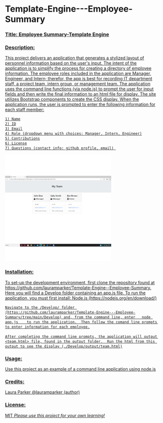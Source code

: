 # Template-Engine---Employee-Summary

<h3><u>Title: Employee Summary-Template Engine<u></h3>

<h3>Description:</h3> 
    This project delivers an application that generates a stylized layout of personnel information based on the user's input.  The intent of the application is to simplify the process for creating a directory of employee information.  The employee roles included in the application are Manager, Engineer, and Intern; therefor, the app is best for recording IT department staff, a project team, intern group, or management team.  The application uses the command line functions (via node.js) to prompt the user for input fields and then write the final information to an html file for display.  The site utilizes Bootstrap components to create the CSS display.  When the application runs, the user is prompted to enter the following information for each staff member:

    1) Name
    2) ID
    3) Email
    4) Role (dropdown menu with choices: Manager, Intern, Engineer)
    5) Contributions
    6) License
    7) Questions (contact info: github profile, email) 
   

<p>
    <img src="/createREADME (2).png" width="350" height="350" />
</p>


  

<h3>Installation:</h3>
    To set-up the development environment, first clone the repository found at https://github.com/lauramparker/Template-Engine--Employee-Summary. Here you will find a Develop folder containing an app.js file. To run the application, you must first install: Node.js (https://nodejs.org/en/download/)
    
    Navigate to the /Develop/ folder (https://github.com/lauramparker/Template-Engine---Employee-Summary/tree/main/Develop) and, from the command line, enter   node app.js    to run the application.  Then follow the comand line prompts to enter information for each employee.

    After completing the command line prompts, the application will output <team.html> file, found in the output folder.  Run the html from this output to see the display (./Develop/output/team.html)

<h3>Usage:</h3>
    Use this project as an example of a command line application using node.js

<h3>Credits:</h3> Laura Parker @lauramparker (author)

<h3>License:</h3> MIT   <i>Please use this project for your own learning!</i> 